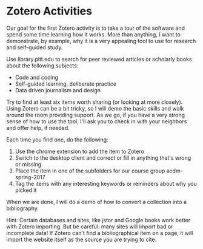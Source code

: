 # Zotero Activities

Our goal for the first Zotero activity is to take a tour of the software and spend some time learning how it works. More than anything, I want to demonstrate, by example, why it is a very appealing tool to use for research and self-guided study.

Use library.pitt.edu to search for peer reviewed articles or scholarly books about the following subjects:

- Code and coding
- Self-guided learning, deliberate practice
- Data driven journalism and design

Try to find at least six items worth sharing (or looking at more closely). Using Zotero can be a bit tricky, so I will demo the basic skills and walk around the room providing support. As we go, if you have a very strong sense of how to use the tool, I'll ask you to check in with your neighbors and offer help, if needed.

Each time you find one, do the following:

1. Use the chrome extension to add the item to Zotero
2. Switch to the desktop client and correct or fill in anything that's wrong or missing
3. Place the item in one of the subfolders for our course group acdm-spring-2017
4. Tag the items with any interesting keywords or reminders about why you picked it

When we are done, I will do a demo of how to convert a collection into a bibliography.

Hint: Certain databases and sites, like jstor and Google books work better with Zotero importing. But be careful: many sites will import bad or incomplete data! If Zotero can't find a bibliographical item on a page, it will import the website itself as the source you are trying to cite.
